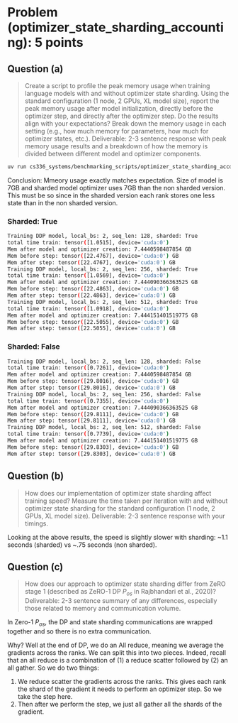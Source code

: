 # Problem (optimizer_state_sharding_accounting): 5 points

## Question (a)
> Create a script to profile the peak memory usage when training language models with and without optimizer state sharding. Using the standard configuration (1 node, 2 GPUs, XL model size), report the peak memory usage after model initialization, directly before the optimizer step, and directly after the optimizer step. Do the results align with your expectations? Break down the memory usage in each setting (e.g., how much memory for parameters, how much for optimizer states, etc.).
> Deliverable: 2-3 sentence response with peak memory usage results and a breakdown of how
> the memory is divided between different model and optimizer components.

```bash
uv run cs336_systems/benchmarking_scripts/optimizer_state_sharding_accounting.py
```

Conclusion: Mmeory usage exactly matches expectation. Size of model is 7GB and sharded model optimizer uses 7GB than the non sharded version. This must be so since in the sharded version each rank stores one less state than in the non sharded version.

### Sharded: True
```bash
Training DDP model, local_bs: 2, seq_len: 128, sharded: True
total time train: tensor([1.0515], device='cuda:0')
Mem after model and optimizer creation: 7.4440598487854 GB
Mem before step: tensor([22.4767], device='cuda:0') GB
Mem after step: tensor([22.4767], device='cuda:0') GB
Training DDP model, local_bs: 2, seq_len: 256, sharded: True
total time train: tensor([1.0569], device='cuda:0')
Mem after model and optimizer creation: 7.444090366363525 GB
Mem before step: tensor([22.4863], device='cuda:0') GB
Mem after step: tensor([22.4863], device='cuda:0') GB
Training DDP model, local_bs: 2, seq_len: 512, sharded: True
total time train: tensor([1.0918], device='cuda:0')
Mem after model and optimizer creation: 7.444151401519775 GB
Mem before step: tensor([22.5055], device='cuda:0') GB
Mem after step: tensor([22.5055], device='cuda:0') GB
```

### Sharded: False
```bash
Training DDP model, local_bs: 2, seq_len: 128, sharded: False
total time train: tensor([0.7261], device='cuda:0')
Mem after model and optimizer creation: 7.4440598487854 GB
Mem before step: tensor([29.8016], device='cuda:0') GB
Mem after step: tensor([29.8016], device='cuda:0') GB
Training DDP model, local_bs: 2, seq_len: 256, sharded: False
total time train: tensor([0.7355], device='cuda:0')
Mem after model and optimizer creation: 7.444090366363525 GB
Mem before step: tensor([29.8111], device='cuda:0') GB
Mem after step: tensor([29.8111], device='cuda:0') GB
Training DDP model, local_bs: 2, seq_len: 512, sharded: False
total time train: tensor([0.7739], device='cuda:0')
Mem after model and optimizer creation: 7.444151401519775 GB
Mem before step: tensor([29.8303], device='cuda:0') GB
Mem after step: tensor([29.8303], device='cuda:0') GB
```

## Question (b)
> How does our implementation of optimizer state sharding affect training speed? Measure the time taken per iteration with and without optimizer state sharding for the standard configuration (1 node, 2 GPUs, XL model size).
> Deliverable: 2-3 sentence response with your timings.

Looking at the above results, the speed is slightly slower with sharding: ~1.1 seconds (sharded) vs ~.75 seconds (non sharded).

## Question (c)
> How does our approach to optimizer state sharding differ from ZeRO stage 1 (described as ZeRO-1 DP $P_{os}$ in Rajbhandari et al., 2020)?
> Deliverable: 2-3 sentence summary of any differences, especially those related to memory and communication volume.

In Zero-1 $P_{os}$, the DP and state sharding communications are wrapped together and so there is no extra communication. 

Why? Well at the end of DP, we do an All reduce, meaning we average the gradients across the ranks. We can split this into two pieces. Indeed, recall that an all reduce is a combination of (1) a reduce scatter followed by (2) an all gather. So we do two things: 
1. We reduce scatter the gradients across the ranks. This gives each rank the shard of the gradient it needs to perform an optimizer step. So we take the step here. 
2. Then after we perform the step, we just all gather all the shards of the gradient.

